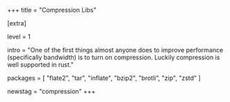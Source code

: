 +++
title = "Compression Libs"

[extra]

level = 1

intro = "One of the first things almost anyone does to improve performance (specifically bandwidth) is to turn on compression. Luckily compression is well supported in rust."

packages = [
  "flate2",
  "tar",
  "inflate",
  "bzip2",
  "brotli",
  "zip",
  "zstd"
]

newstag = "compression"
+++
